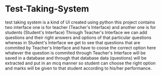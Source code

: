 # Test-Taking-System
test taking system is a kind of UI created using python
this project contains two interface one is for teacher (Teacher's Interface) and another one is for students (Student's Interface)
Through Teacher's Interface we can add questions and their right answers and options of that particular questions
whereas in Student's Interface we get to see that questions that are commited by Teacher's Interface and have to coose the correct option
here whatever the question is commited through Teacher's Interface will be saved in a database and through that database data (questions) will be extracted and put in an mcq manner so student can choose the right option and marks will be given to that student according to his/her performance.

